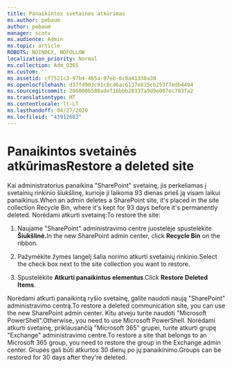 ```yaml
---
title: Panaikintos svetainės atkūrimas
ms.author: pebaum
author: pebaum
manager: scotv
ms.audience: Admin
ms.topic: article
ROBOTS: NOINDEX, NOFOLLOW
localization_priority: Normal
ms.collection: Adm_O365
ms.custom: ''
ms.assetid: cf7521c3-97b4-465a-97eb-6c0a41338a30
ms.openlocfilehash: d37fd903c91c8cd6ac6137e815cb253f7edb4494
ms.sourcegitcommit: 286000b588adef1bbbb28337a9d9e087ec783fa2
ms.translationtype: MT
ms.contentlocale: lt-LT
ms.lasthandoff: 04/27/2020
ms.locfileid: "43912683"
---
```

# <a name="restore-a-deleted-site"></a><span data-ttu-id="695bb-102">Panaikintos svetainės atkūrimas</span><span class="sxs-lookup"><span data-stu-id="695bb-102">Restore a deleted site</span></span>

<span data-ttu-id="695bb-103">Kai administratorius panaikina "SharePoint" svetainę, jis perkeliamas į svetainių rinkinio šiukšlinę, kurioje ji laikoma 93 dienas prieš ją visam laikui panaikinus.</span><span class="sxs-lookup"><span data-stu-id="695bb-103">When an admin deletes a SharePoint site, it's placed in the site collection Recycle Bin, where it's kept for 93 days before it's permanently deleted.</span></span> <span data-ttu-id="695bb-104">Norėdami atkurti svetainę:</span><span class="sxs-lookup"><span data-stu-id="695bb-104">To restore the site:</span></span>
  
1. <span data-ttu-id="695bb-105">Naujame "SharePoint" administravimo centre juostelėje spustelėkite **Šiukšlinė.**</span><span class="sxs-lookup"><span data-stu-id="695bb-105">In the new SharePoint admin center, click **Recycle Bin** on the ribbon.</span></span> 
    
2. <span data-ttu-id="695bb-106">Pažymėkite žymės langelį šalia norimo atkurti svetainių rinkinio.</span><span class="sxs-lookup"><span data-stu-id="695bb-106">Select the check box next to the site collection you want to restore.</span></span>
    
3. <span data-ttu-id="695bb-107">Spustelėkite **Atkurti panaikintus elementus**.</span><span class="sxs-lookup"><span data-stu-id="695bb-107">Click **Restore Deleted Items**.</span></span>
    
<span data-ttu-id="695bb-108">Norėdami atkurti panaikintą ryšio svetainę, galite naudoti naują "SharePoint" administravimo centrą.</span><span class="sxs-lookup"><span data-stu-id="695bb-108">To restore a deleted communication site, you can use the new SharePoint admin center.</span></span> <span data-ttu-id="695bb-109">Kitu atveju turite naudoti "Microsoft PowerShell".</span><span class="sxs-lookup"><span data-stu-id="695bb-109">Otherwise, you need to use Microsoft PowerShell.</span></span> <span data-ttu-id="695bb-110">Norėdami atkurti svetainę, priklausančią "Microsoft 365" grupei, turite atkurti grupę "Exchange" administravimo centre.</span><span class="sxs-lookup"><span data-stu-id="695bb-110">To restore a site that belongs to an Microsoft 365 group, you need to restore the group in the Exchange admin center.</span></span> <span data-ttu-id="695bb-111">Grupės gali būti atkurtos 30 dienų po jų panaikinimo.</span><span class="sxs-lookup"><span data-stu-id="695bb-111">Groups can be restored for 30 days after they're deleted.</span></span>
  

